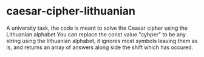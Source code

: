 # caesar-cipher-lithuanian
A university task, the code is meant to solve the Ceasar cipher using the Lithuanian alphabet
  You can replace the const value "cyhper" to be any string using the lithuanian alphabet, it ignores most symbols leaving them as is,
  and returns an array of answers along side the shift which has occured. 
